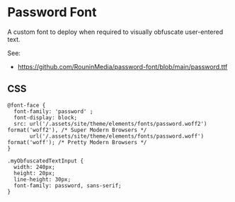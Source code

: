 # Password Font
A custom font to deploy when required to visually obfuscate user-entered text.

See:

 - https://github.com/RouninMedia/password-font/blob/main/password.ttf

## CSS
```
@font-face {
  font-family: 'password' ;
  font-display: block; 
  src: url('/.assets/site/theme/elements/fonts/password.woff2') format('woff2'), /* Super Modern Browsers */
       url('/.assets/site/theme/elements/fonts/password.woff') format('woff'); /* Pretty Modern Browsers */
}

.myObfuscatedTextInput {
  width: 240px;
  height: 20px;
  line-height: 30px;  
  font-family: password, sans-serif;
}
```
